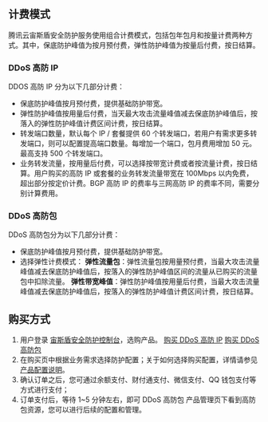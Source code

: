 ## 计费模式
腾讯云宙斯盾安全防护服务使用组合计费模式，包括包年包月和按量计费两种方式。其中，保底防护峰值为按月预付费，弹性防护峰值为按量后付费，按日结算。

### DDoS 高防 IP
DDOS 高防 IP 分为以下几部分计费：
- 保底防护峰值按月预付费，提供基础防护带宽。
- 弹性防护峰值按用量后付费，当天最大攻击流量峰值减去保底防护峰值后，按落入的弹性防护峰值计费区间计费，按日结算。
- 转发端口数量，默认每个 IP / 套餐提供 60 个转发端口，若用户有需求更多转发端口，则可以配置提高端口数量。每增加一个端口，包月费用增加 50 元。最高支持 500 个转发端口。
- 业务转发流量，按用量后付费，可以选择按带宽计费或者按流量计费，按日结算。用户购买的高防 IP 或套餐的业务转发流量带宽在 100Mbps 以内免费，超出部分按定价计费。BGP 高防 IP 的费率与三网高防 IP 的费率不同，需要分别计算费用。

### DDoS 高防包
DDoS 高防包分为以下几部分计费：

- 保底防护峰值按月预付费，提供基础防护带宽。
- 选择弹性计费模式：
**弹性流量包**：弹性流量包按用量预付费，当最大攻击流量峰值减去保底防护峰值后，按落入的弹性防护峰值区间的流量从已购买的流量包中扣除流量。
**弹性带宽峰值**：弹性防护峰值按用量后付费，当最大攻击流量峰值减去保底防护峰值后，按落入的弹性防护峰值计费区间计费，按日结算。

## 购买方式
1. 用户登录 [宙斯盾安全防护控制台](https://console.cloud.tencent.com/gamesec)，选购产品。
 [购买 DDoS 高防 IP](https://buy.cloud.tencent.com/gamesec)
  [购买 DDoS 高防包](https://buy.cloud.tencent.com/gamesec?pkg)
2. 在购买页中根据业务需求选择防护配置；关于如何选择购买配置，详情请参见 [产品配置说明](https://cloud.tencent.com/document/product/685/18798)。 
3. 确认订单之后，您可通过余额支付、财付通支付、微信支付、QQ 钱包支付等方式进行支付；
4. 订单支付后，等待 1~5 分钟左右，即可 DDoS 高防包 产品管理页下看到高防包资源，您可以进行后续的配置和管理。





